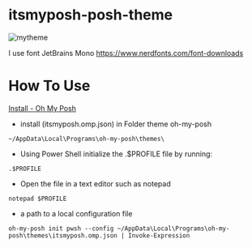 # itsmyposh-posh-theme

![mytheme](https://user-images.githubusercontent.com/69795132/197923011-cedcdfaf-d07b-4d86-9a65-49dd07cb6a96.png)

I use font JetBrains Mono https://www.nerdfonts.com/font-downloads

# How To Use

<a href="https://ohmyposh.dev/docs/installation/windows" target="_blank">Install - Oh My Posh</a>

- install (itsmyposh.omp.json) in Folder theme oh-my-posh
```pws
~/AppData\Local\Programs\oh-my-posh\themes\
```


- Using Power Shell initialize the .$PROFILE file by running:
```pws
.$PROFILE
```


- Open the file in a text editor such as notepad
```
notepad $PROFILE
```


- a path to a local configuration file
```pws
oh-my-posh init pwsh --config ~/AppData\Local\Programs\oh-my-posh\themes\itsmyposh.omp.json | Invoke-Expression
```




